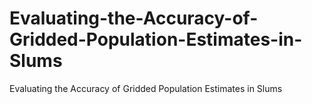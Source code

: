 # Evaluating-the-Accuracy-of-Gridded-Population-Estimates-in-Slums
Evaluating the Accuracy of Gridded Population Estimates in Slums
